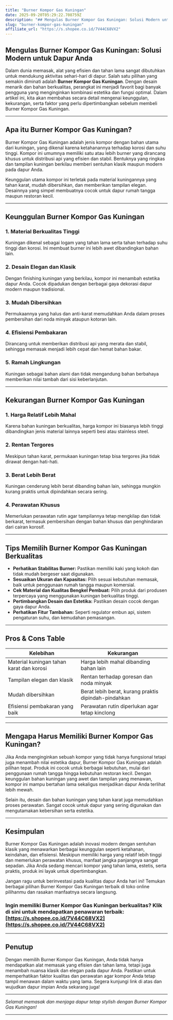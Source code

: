```yaml
---
title: "Burner Kompor Gas Kuningan"
date: 2025-09-20T05:29:22.708759Z
description: "## Mengulas Burner Kompor Gas Kuningan: Solusi Modern untuk Dapur Anda..."
slug: "burner-kompor-gas-kuningan"
affiliate_url: "https://s.shopee.co.id/7V44C68VX2"
---
```

## Mengulas Burner Kompor Gas Kuningan: Solusi Modern untuk Dapur Anda

Dalam dunia memasak, alat yang efisien dan tahan lama sangat dibutuhkan untuk mendukung aktivitas sehari-hari di dapur. Salah satu pilihan yang semakin diminati adalah **Burner Kompor Gas Kuningan**. Dengan desain menarik dan bahan berkualitas, perangkat ini menjadi favorit bagi banyak pengguna yang menginginkan kombinasi estetika dan fungsi optimal. Dalam artikel ini, kita akan membahas secara detail mengenai keunggulan, kekurangan, serta faktor yang perlu dipertimbangkan sebelum membeli Burner Kompor Gas Kuningan.

---

## Apa itu Burner Kompor Gas Kuningan?

Burner Kompor Gas Kuningan adalah jenis kompor dengan bahan utama dari kuningan, yang dikenal karena ketahanannya terhadap korosi dan suhu tinggi. Kompor ini umumnya memiliki satu atau lebih burner yang dirancang khusus untuk distribusi api yang efisien dan stabil. Bentuknya yang ringkas dan tampilan kuningan berkilau memberi sentuhan klasik maupun modern pada dapur Anda.

Keunggulan utama kompor ini terletak pada material kuningannya yang tahan karat, mudah dibersihkan, dan memberikan tampilan elegan. Desainnya yang simpel membuatnya cocok untuk dapur rumah tangga maupun restoran kecil.

---

## Keunggulan Burner Kompor Gas Kuningan

### 1. Material Berkualitas Tinggi
Kuningan dikenal sebagai logam yang tahan lama serta tahan terhadap suhu tinggi dan korosi. Ini membuat burner ini lebih awet dibandingkan bahan lain.

### 2. Desain Elegan dan Klasik
Dengan finishing kuningan yang berkilau, kompor ini menambah estetika dapur Anda. Cocok dipadukan dengan berbagai gaya dekorasi dapur modern maupun tradisional.

### 3. Mudah Dibersihkan
Permukaannya yang halus dan anti-karat memudahkan Anda dalam proses pembersihan dari noda minyak ataupun kotoran lain.

### 4. Efisiensi Pembakaran
Dirancang untuk memberikan distribusi api yang merata dan stabil, sehingga memasak menjadi lebih cepat dan hemat bahan bakar.

### 5. Ramah Lingkungan
Kuningan sebagai bahan alami dan tidak mengandung bahan berbahaya memberikan nilai tambah dari sisi keberlanjutan.

---

## Kekurangan Burner Kompor Gas Kuningan

### 1. Harga Relatif Lebih Mahal
Karena bahan kuningan berkualitas, harga kompor ini biasanya lebih tinggi dibandingkan jenis material lainnya seperti besi atau stainless steel.

### 2. Rentan Tergores
Meskipun tahan karat, permukaan kuningan tetap bisa tergores jika tidak dirawat dengan hati-hati.

### 3. Berat Lebih Berat
Kuningan cenderung lebih berat dibanding bahan lain, sehingga mungkin kurang praktis untuk dipindahkan secara sering.

### 4. Perawatan Khusus
Memerlukan perawatan rutin agar tampilannya tetap mengkilap dan tidak berkarat, termasuk pembersihan dengan bahan khusus dan penghindaran dari cairan korosif.

---

## Tips Memilih Burner Kompor Gas Kuningan Berkualitas

- **Perhatikan Stabilitas Burner:** Pastikan memiliki kaki yang kokoh dan tidak mudah bergeser saat digunakan.
- **Sesuaikan Ukuran dan Kapasitas:** Pilih sesuai kebutuhan memasak, baik untuk penggunaan rumah tangga maupun komersial.
- **Cek Material dan Kualitas Bengkel Pembuat:** Pilih produk dari produsen terpercaya yang menggunakan kuningan berkualitas tinggi.
- **Pertimbangkan Desain dan Estetika:** Pastikan desain cocok dengan gaya dapur Anda.
- **Perhatikan Fitur Tambahan:** Seperti regulator embun api, sistem pengaturan suhu, dan kemudahan pemasangan.

---

## Pros & Cons Table

| Kelebihan                                | Kekurangan                                          |
|------------------------------------------|-----------------------------------------------------|
| Material kuningan tahan karat dan korosi | Harga lebih mahal dibanding bahan lain             |
| Tampilan elegan dan klasik             | Rentan terhadap goresan dan noda minyak         |
| Mudah dibersihkan                        | Berat lebih berat, kurang praktis dipindah-pindahkan |
| Efisiensi pembakaran yang baik          | Perawatan rutin diperlukan agar tetap kinclong |

---

## Mengapa Harus Memiliki Burner Kompor Gas Kuningan?

Jika Anda menginginkan sebuah kompor yang tidak hanya fungsional tetapi juga menambah nilai estetika dapur, Burner Kompor Gas Kuningan adalah pilihan tepat. Produk ini cocok untuk berbagai kebutuhan, mulai dari penggunaan rumah tangga hingga kebutuhan restoran kecil. Dengan keunggulan bahan kuningan yang awet dan tampilan yang menawan, kompor ini mampu bertahan lama sekaligus menjadikan dapur Anda terlihat lebih mewah.

Selain itu, desain dan bahan kuningan yang tahan karat juga memudahkan proses perawatan. Sangat cocok untuk dapur yang sering digunakan dan mengutamakan kebersihan serta estetika.

---

## Kesimpulan

Burner Kompor Gas Kuningan adalah inovasi modern dengan sentuhan klasik yang menawarkan berbagai keunggulan seperti ketahanan, keindahan, dan efisiensi. Meskipun memiliki harga yang relatif lebih tinggi dan memerlukan perawatan khusus, manfaat jangka panjangnya sangat sepadan. Jika Anda sedang mencari kompor yang tahan lama, estetis, serta praktis, produk ini layak untuk dipertimbangkan.

Jangan ragu untuk berinvestasi pada kualitas dapur Anda hari ini! Temukan berbagai pilihan Burner Kompor Gas Kuningan terbaik di toko online pilihanmu dan rasakan manfaatnya secara langsung.

### Ingin memiliki Burner Kompor Gas Kuningan berkualitas? Klik di sini untuk mendapatkan penawaran terbaik: [https://s.shopee.co.id/7V44C68VX2](https://s.shopee.co.id/7V44C68VX2)

---

## Penutup

Dengan memilih Burner Kompor Gas Kuningan, Anda tidak hanya mendapatkan alat memasak yang efisien dan tahan lama, tetapi juga menambah nuansa klasik dan elegan pada dapur Anda. Pastikan untuk memperhatikan faktor kualitas dan perawatan agar kompor Anda tetap tampil menawan dalam waktu yang lama. Segera kunjungi link di atas dan wujudkan dapur impian Anda sekarang juga!

---

*Selamat memasak dan menjaga dapur tetap stylish dengan Burner Kompor Gas Kuningan!*

---